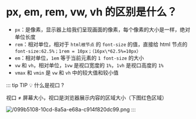# px, em, rem, vw, vh 的区别是什么？

<article-info/>

- `px`：是像素，显示器上给我们呈现画面的像素，每个像素的大小是一样，绝对单位长度
- `rem`：相对单位，相对于 `html根节点` 的 `font-size` 的值，直接给 html 节点的 `font-size:62.5%；1rem = 10px；（16px\*62.5%=10px）`
- `em`：相对单位，`1em` 等于当前元素的 `1 font-size` 的大小
- `vw` 和 `vh`，相对单位，`1vw` 是视口宽度的 `1%`，`1vh` 是视口高度的 `1%`
- `vmax` 和 `vmin` 是 `vw` 和 `vh` 中的较大值和较小值

::: tip TIP 💡 什么是视口 ?

视口 ≠ 屏幕大小，视口是浏览器展示内容的区域大小（下图红色区域）

![/099b5108-10cd-8a5a-e68a-c914f820dc99.png](/099b5108-10cd-8a5a-e68a-c914f820dc99.png)
:::
